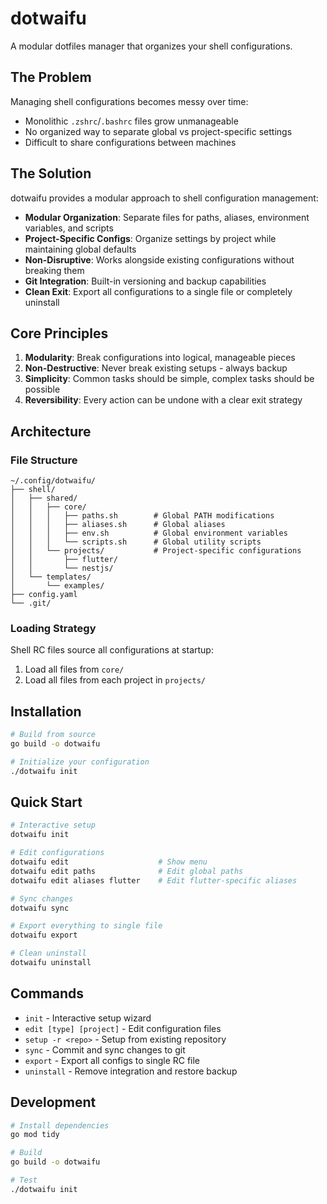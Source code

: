 # dotwaifu

A modular dotfiles manager that organizes your shell configurations.

## The Problem

Managing shell configurations becomes messy over time:
- Monolithic `.zshrc`/`.bashrc` files grow unmanageable
- No organized way to separate global vs project-specific settings
- Difficult to share configurations between machines

## The Solution

dotwaifu provides a modular approach to shell configuration management:

- **Modular Organization**: Separate files for paths, aliases, environment variables, and scripts
- **Project-Specific Configs**: Organize settings by project while maintaining global defaults
- **Non-Disruptive**: Works alongside existing configurations without breaking them
- **Git Integration**: Built-in versioning and backup capabilities
- **Clean Exit**: Export all configurations to a single file or completely uninstall

## Core Principles

1. **Modularity**: Break configurations into logical, manageable pieces
2. **Non-Destructive**: Never break existing setups - always backup
3. **Simplicity**: Common tasks should be simple, complex tasks should be possible
4. **Reversibility**: Every action can be undone with a clear exit strategy

## Architecture

### File Structure
```
~/.config/dotwaifu/
├── shell/
│   ├── shared/
│   │   ├── core/
│   │   │   ├── paths.sh        # Global PATH modifications
│   │   │   ├── aliases.sh      # Global aliases
│   │   │   ├── env.sh          # Global environment variables
│   │   │   └── scripts.sh      # Global utility scripts
│   │   └── projects/           # Project-specific configurations
│   │       ├── flutter/
│   │       └── nestjs/
│   └── templates/
│       └── examples/
├── config.yaml
└── .git/
```

### Loading Strategy
Shell RC files source all configurations at startup:
1. Load all files from `core/`
2. Load all files from each project in `projects/`

## Installation

```bash
# Build from source
go build -o dotwaifu

# Initialize your configuration
./dotwaifu init
```

## Quick Start

```bash
# Interactive setup
dotwaifu init

# Edit configurations
dotwaifu edit                    # Show menu
dotwaifu edit paths              # Edit global paths
dotwaifu edit aliases flutter    # Edit flutter-specific aliases

# Sync changes
dotwaifu sync

# Export everything to single file
dotwaifu export

# Clean uninstall
dotwaifu uninstall
```

## Commands

- `init` - Interactive setup wizard
- `edit [type] [project]` - Edit configuration files
- `setup -r <repo>` - Setup from existing repository
- `sync` - Commit and sync changes to git
- `export` - Export all configs to single RC file
- `uninstall` - Remove integration and restore backup

## Development

```bash
# Install dependencies
go mod tidy

# Build
go build -o dotwaifu

# Test
./dotwaifu init
```